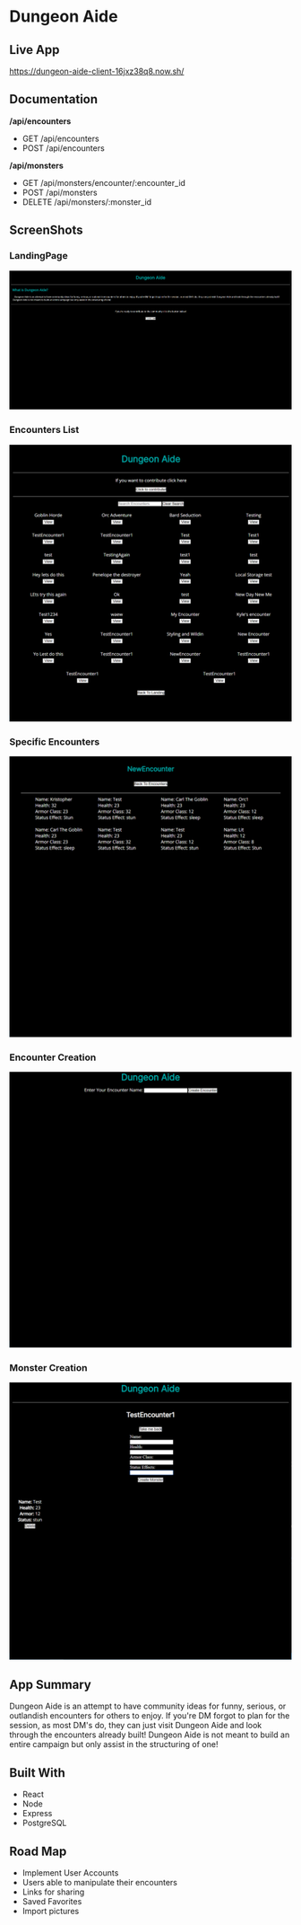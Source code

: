 # Dungeon Aide

## Live App
https://dungeon-aide-client-16jxz38q8.now.sh/

## Documentation

**/api/encounters**

-   GET /api/encounters
-   POST /api/encounters

**/api/monsters**

-   GET /api/monsters/encounter/:encounter_id
-   POST /api/monsters
-   DELETE /api/monsters/:monster_id

## ScreenShots

### LandingPage

![Landing Page](screenshots/LandingPage.PNG)

### Encounters List

![Encounters List](screenshots/EncountersList.PNG)

### Specific Encounters

![Specific Encounters](screenshots/SpecificEncounters.PNG)

### Encounter Creation

![Encounter Creation](screenshots/EncounterCreation.PNG)

### Monster Creation

![Monster Creation](screenshots/MonsterCreation.PNG)

## App Summary

Dungeon Aide is an attempt to have community ideas for funny,
serious, or outlandish encounters for others to enjoy. If you're
DM forgot to plan for the session, as most DM's do, they can
just visit Dungeon Aide and look through the encounters
already built! Dungeon Aide is not meant to build an entire
campaign but only assist in the structuring of one!

## Built With

-   React
-   Node
-   Express
-   PostgreSQL

## Road Map

-   Implement User Accounts
-   Users able to manipulate their encounters
-   Links for sharing
-   Saved Favorites
-   Import pictures
